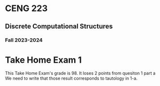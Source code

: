 # CENG 223
## Discrete Computational Structures
### Fall 2023-2024
# Take Home Exam 1
This Take Home Exam's grade is 98.
It loses 2 points from quesiton 1 part a
We need to write that those result corresponds to tautology in 1-a.